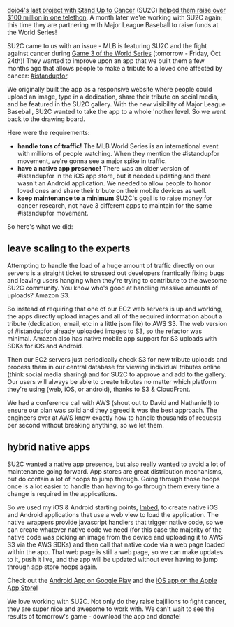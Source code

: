 [dojo4's last project with Stand Up to Cancer](http://dojo4.com/blog/dojo4-stands-up-to-cancer) (SU2C) [helped them raise over $100 million in one telethon](http://dojo4.com/blog/su2c-live-telethon-rawked). A month later we're working with SU2C again; this time they are partnering with Major League Baseball to raise funds at the World Series!

SU2C came to us with an issue - MLB is featuring SU2C and the fight against cancer during [Game 3 of the World Series](http://mlb.mlb.com/mlb/gameday/index.jsp?gid=2014_10_24_kcamlb_sfnmlb_1) (tomorrow - Friday, Oct 24th)! They wanted to improve upon an app that we built them a few months ago that allows people to make a tribute to a loved one affected by cancer: [#istandupfor](http://istandupfor.su2c.org).

We originally built the app as a responsive website where people could upload an image, type in a dedication, share their tribute on social media, and be featured in the SU2C gallery. With the new visibility of Major League Baseball, SU2C wanted to take the app to a whole 'nother level. So we went back to the drawing board.

Here were the requirements:

* __handle tons of traffic!__ The MLB World Series is an international event with millions of people watching. When they mention the #istandupfor movement, we're gonna see a major spike in traffic.
* __have a native app presence!__ There was an older version of #istandupfor in the iOS app store, but it needed updating and there wasn't an Android application. We needed to allow people to honor loved ones and share their tribute on their mobile devices as well.
* __keep maintenance to a minimum__ SU2C's goal is to raise money for cancer research, not have 3 different apps to maintain for the same #istandupfor movement.

So here's what we did:

## leave scaling to the experts

Attempting to handle the load of a huge amount of traffic directly on our servers is a straight ticket to stressed out developers frantically fixing bugs and leaving users hanging when they're trying to contribute to the awesome SU2C community. You know who's good at handling massive amounts of uploads? Amazon S3.

So instead of requiring that one of our EC2 web servers is up and working, the apps directly upload images and all of the required information about a tribute (dedication, email, etc in a little json file) to AWS S3. The web version of #istandupfor already uploaded images to S3, so the refactor was minimal. Amazon also has native mobile app support for S3 uploads with SDKs for iOS and Android.

Then our EC2 servers just periodically check S3 for new tribute uploads and process them in our central database for viewing individual tributes online (think social media sharing) and for SU2C to approve and add to the gallery. Our users will always be able to create tributes no matter which platform they're using (web, iOS, or android), thanks to S3 & CloudFront.

We had a conference call with AWS (shout out to David and Nathaniel!) to ensure our plan was solid and they agreed it was the best approach. The engineers over at AWS know exactly how to handle thousands of requests per second without breaking anything, so we let them.

## hybrid native apps

SU2C wanted a native app presence, but also really wanted to avoid a lot of maintenance going forward. App stores are great distribution mechanisms, but do contain a lot of hoops to jump through. Going through those hoops once is a lot easier to handle than having to go through them every time a change is required in the applications.

So we used my iOS & Android starting points, [Imbed](http://imbed.github.io/), to create native iOS and Android applications that use a web view to load the application. The native wrappers provide javascript handlers that trigger native code, so we can create whatever native code we need (for this case the majority of the native code was picking an image from the device and uploading it to AWS S3 via the AWS SDKs) and then call that native code via a web page loaded within the app. That web page is still a web page, so we can make updates to it, push it live, and the app will be updated without ever having to jump through app store hoops again.

Check out the [Android App on Google Play](https://play.google.com/store/apps/details?id=com.eifoundation.su2c) and the [iOS app on the Apple App Store](https://itunes.apple.com/us/app/stand-up-to-cancer/id669692145?mt=8)!

We love working with SU2C. Not only do they raise bajillions to fight cancer, they are super nice and awesome to work with.  We can't wait to see the results of tomorrow's game - download the app and donate!

